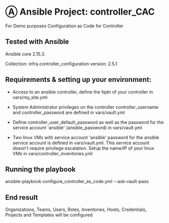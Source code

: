 # Ⓐ Ansible Project: controller_CAC 

For Demo purposes Configuration as Code for Controller


## Tested with Ansible

Ansible core 2.15.3.
<!-- List the versions of Ansible the collection has been tested with. Must match what is in galaxy.yml. -->
Collection: infra.controller_configuration
version:    2.5.1

## Requirements & setting up your environment: 

  - Access to an ansible controller, define the fqdn of your controller in vars/my_site.yml

  - System Administrator privileges on the controller 
         controller_username and controller_password are defined in vars/vault.yml

  - Define controller_user_default_password as well as the password for the service account 'ansible' (ansible_password) in vars/vault.yml

  - Two linux VMs with service account 'ansible'
         password for the ansible service account is defined in  vars/vault.yml.  This service account doesn't require privilege escalation. Setup the name/IP of your linux VMs in vars/controller_inventories.yml



## Running the playbook

ansible-playbook configure_controller_as_code.yml --ask-vault-pass


## End result

Organizations, Teams, Users, Roles, Inventories, Hosts, Credentials, Projects and Templates will be configured

